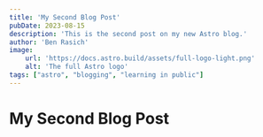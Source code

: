 ```yaml
---
title: 'My Second Blog Post'
pubDate: 2023-08-15
description: 'This is the second post on my new Astro blog.'
author: 'Ben Rasich'
image:
    url: 'https://docs.astro.build/assets/full-logo-light.png'
    alt: 'The full Astro logo'
tags: ["astro", "blogging", "learning in public"]
---
```


# My Second Blog Post
